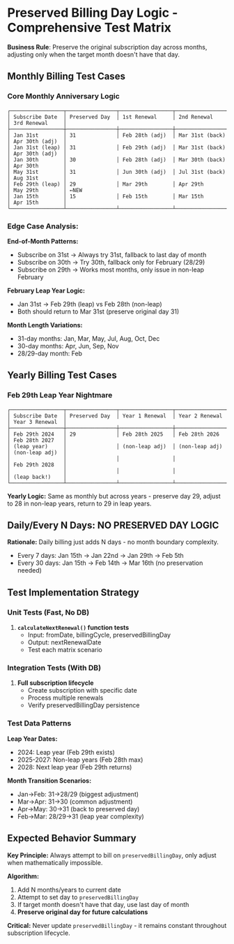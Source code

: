 # Preserved Billing Day Logic - Comprehensive Test Matrix

**Business Rule**: Preserve the original subscription day across months, adjusting only when the target month doesn't have that day.

## Monthly Billing Test Cases

### Core Monthly Anniversary Logic
```
┌─────────────────┬────────────────┬─────────────────┬─────────────────┬─────────────────┐
│ Subscribe Date  │ Preserved Day  │ 1st Renewal     │ 2nd Renewal     │ 3rd Renewal     │
├─────────────────┼────────────────┼─────────────────┼─────────────────┼─────────────────┤
│ Jan 31st        │ 31             │ Feb 28th (adj)  │ Mar 31st (back) │ Apr 30th (adj)  │
│ Jan 31st (leap) │ 31             │ Feb 29th (adj)  │ Mar 31st (back) │ Apr 30th (adj)  │
│ Jan 30th        │ 30             │ Feb 28th (adj)  │ Mar 30th (back) │ Apr 30th        │
│ May 31st        │ 31             │ Jun 30th (adj)  │ Jul 31st (back) │ Aug 31st        │
│ Feb 29th (leap) │ 29             │ Mar 29th        │ Apr 29th        │ May 29th        │ ←NEW
│ Jan 15th        │ 15             │ Feb 15th        │ Mar 15th        │ Apr 15th        │
└─────────────────┴────────────────┴─────────────────┴─────────────────┴─────────────────┘
```

### Edge Case Analysis:

**End-of-Month Patterns:**
- Subscribe on 31st → Always try 31st, fallback to last day of month
- Subscribe on 30th → Try 30th, fallback only for February (28/29)
- Subscribe on 29th → Works most months, only issue in non-leap February

**February Leap Year Logic:**
- Jan 31st → Feb 29th (leap) vs Feb 28th (non-leap)
- Both should return to Mar 31st (preserve original day 31)

**Month Length Variations:**
- 31-day months: Jan, Mar, May, Jul, Aug, Oct, Dec
- 30-day months: Apr, Jun, Sep, Nov
- 28/29-day month: Feb

## Yearly Billing Test Cases

### Feb 29th Leap Year Nightmare
```
┌─────────────────┬────────────────┬─────────────────┬─────────────────┬─────────────────┐
│ Subscribe Date  │ Preserved Day  │ Year 1 Renewal  │ Year 2 Renewal  │ Year 3 Renewal  │
├─────────────────┼────────────────┼─────────────────┼─────────────────┼─────────────────┤
│ Feb 29th 2024   │ 29             │ Feb 28th 2025   │ Feb 28th 2026   │ Feb 28th 2027   │
│ (leap year)     │                │ (non-leap adj)  │ (non-leap adj)  │ (non-leap adj)  │
│                 │                │                 │                 │ Feb 29th 2028   │
│                 │                │                 │                 │ (leap back!)    │
└─────────────────┴────────────────┴─────────────────┴─────────────────┴─────────────────┘
```

**Yearly Logic:** Same as monthly but across years - preserve day 29, adjust to 28 in non-leap years, return to 29 in leap years.

## Daily/Every N Days: NO PRESERVED DAY LOGIC

**Rationale:** Daily billing just adds N days - no month boundary complexity.
- Every 7 days: Jan 15th → Jan 22nd → Jan 29th → Feb 5th
- Every 30 days: Jan 15th → Feb 14th → Mar 16th (no preservation needed)

## Test Implementation Strategy

### Unit Tests (Fast, No DB)
1. **`calculateNextRenewal()` function tests**
   - Input: fromDate, billingCycle, preservedBillingDay
   - Output: nextRenewalDate
   - Test each matrix scenario

### Integration Tests (With DB)
1. **Full subscription lifecycle**
   - Create subscription with specific date
   - Process multiple renewals
   - Verify preservedBillingDay persistence

### Test Data Patterns

**Leap Year Dates:**
- 2024: Leap year (Feb 29th exists)
- 2025-2027: Non-leap years (Feb 28th max)
- 2028: Next leap year (Feb 29th returns)

**Month Transition Scenarios:**
- Jan→Feb: 31→28/29 (biggest adjustment)
- Mar→Apr: 31→30 (common adjustment)
- Apr→May: 30→31 (back to preserved day)
- Feb→Mar: 28/29→31 (leap year complexity)

## Expected Behavior Summary

**Key Principle:** Always attempt to bill on `preservedBillingDay`, only adjust when mathematically impossible.

**Algorithm:**
1. Add N months/years to current date
2. Attempt to set day to `preservedBillingDay`
3. If target month doesn't have that day, use last day of month
4. **Preserve original day for future calculations**

**Critical:** Never update `preservedBillingDay` - it remains constant throughout subscription lifecycle.